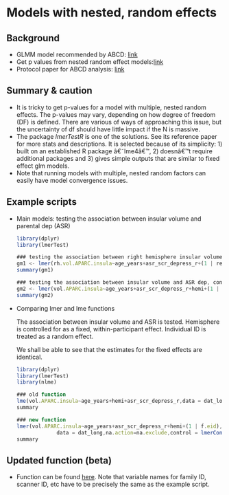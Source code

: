 # Models with nested, random effects

## Background

- GLMM model recommended by ABCD: [link](http://bbolker.github.io/mixedmodels-misc/glmmFAQ.html)
- Get p values from nested random effect models:[link](https://github.com/runehaubo/lmerTestR)
- Protocol paper for ABCD analysis: [link](https://www.biorxiv.org/content/10.1101/2020.02.10.942011v1.full)

## Summary & caution

- It is tricky to get p-values for a model with multiple, nested random effects. The p-values may vary, depending on how degree of freedom (DF) is defined. There are various of ways of approaching this issue, but the uncertainty of df should have little impact if the N is massive.
- The package *lmerTestR* is one of the solutions. See its reference paper for more stats and descriptions. It is selected because of its simplicity: 1) built on an established R package â€˜lme4â€™, 2) doesnâ€™t require additional packages and 3) gives simple outputs that are similar to fixed effect glm models.
- Note that running models with multiple, nested random factors can easily have model convergence issues.

## Example scripts

- Main models: testing the association between insular volume and parental dep (ASR)
    
    ```jsx
    library(dplyr)
    library(lmerTest)
    
    ### testing the association between right hemisphere insular volume and ASR dep (short-format data)
    gm1 <- lmer(rh.vol.APARC.insula~age_years+asr_scr_depress_r+(1 | rel_family_id/scanner_id)+(1 | scanner_id), data = targetdata,na.action=na.exclude)
    summary(gm1)
    
    ### testing the association between insular volume and ASR dep, controlling for hemisphere (long-format data)
    gm2 <- lmer(vol.APARC.insula~age_years+asr_scr_depress_r+hemi+(1 | rel_family_id/scanner_id)+(1 | scanner_id) + (1 | f.eid), data = dat_long,na.action=na.exclude)
    summary(gm2)
    ```
    
- Comparing lmer and lme functions
    
    The association between insular volume and ASR is tested. Hemisphere is controlled for as a fixed, within-participant effect. Individual ID is treated as a random effect.
    
    We shall be able to see that the estimates for the fixed effects are identical.
    
    ```jsx
    library(dplyr)
    library(lmerTest)
    library(nlme)
    
    ### old function
    lme(vol.APARC.insula~age_years+hemi+asr_scr_depress_r,data = dat_long,na.action=na.exclude,random=list(f.eid=~1)) %>%
    summary
    
    ### new function
    lmer(vol.APARC.insula~age_years+asr_scr_depress_r+hemi+(1 | f.eid),
                 data = dat_long,na.action=na.exclude,control = lmerControl(optimizer ="Nelder_Mead")) %>%
    summary
    ```
    

## Updated function (beta)

- Function can be found [here](https://github.com/xshen796/CodingClubPsych/blob/master/util/lme_models/reg_phewasStyle_NestedRandom.R). Note that variable names for family ID, scanner ID, etc have to be precisely the same as the example script.
    